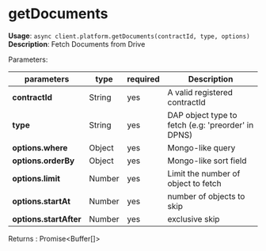 # getDocuments

**Usage**: `async client.platform.getDocuments(contractId, type, options)`  
**Description**: Fetch Documents from Drive

Parameters:

| parameters             | type   | required | Description                                        |
| ---------------------- | ------ | -------- | -------------------------------------------------- |
| **contractId**         | String | yes      | A valid registered contractId                      |
| **type**               | String | yes      | DAP object type to fetch (e.g: 'preorder' in DPNS) |
| **options.where**      | Object | yes      | Mongo-like query                                   |
| **options.orderBy**    | Object | yes      | Mongo-like sort field                              |
| **options.limit**      | Number | yes      | Limit the number of object to fetch                |
| **options.startAt**    | Number | yes      | number of objects to skip                          |
| **options.startAfter** | Number | yes      | exclusive skip                                     |

Returns : Promise\<Buffer\[]>